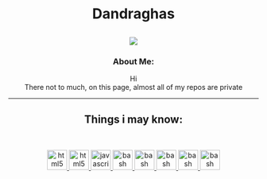 <h1 align="center" id="name">Dandraghas</h1>

<h2 align="center">
  <a href="https://git.io/typing-svg">
    <img src="https://readme-typing-svg.herokuapp.com/?lines=Cat;What+Are+You+Doing+Here;Anyway,+Welcome!;&center=true&size=30">
  </a>
</h2>

### <h3 align="center">About Me:</h3>

<p align="center">
  Hi
  <br>
  There not to much, on this page, almost all of my repos are  private
</p>

<hr>

<h2 align="center">Things i may know:</h2><br>
<p align="center">
  <a href="https://www.w3.org/html/" target="_blank" rel="noreferrer">
    <img
      src="https://cdn.jsdelivr.net/gh/devicons/devicon/icons/html5/html5-original.svg"
      alt="html5"
      width="40"
      height="40"
    />
  </a>
    <a href="https://www.w3.org/html/" target="_blank" rel="noreferrer">
    <img
      src="https://cdn.jsdelivr.net/gh/devicons/devicon/icons/css3/css3-original.svg"
      alt="html5"
      width="40"
      height="40"
    />
  </a>
  <a
    href="https://developer.mozilla.org/en-US/docs/Web/JavaScript"
    target="_blank"
    rel="noreferrer"
  >
    <img
      src="https://cdn.jsdelivr.net/gh/devicons/devicon/icons/javascript/javascript-original.svg"
      alt="javascript"
      width="40"
      height="40"
    />
  </a>
  <a href="https://nextjs.org/" target="_blank" rel="noreferrer">
    <img
      src="https://cdn.jsdelivr.net/gh/devicons/devicon/icons/nextjs/nextjs-original.svg"
      alt="bash"
      width="40"
      height="40"
    />
  </a>
  <a href="https://react.dev/" target="_blank" rel="noreferrer">
    <img
      src="https://cdn.jsdelivr.net/gh/devicons/devicon/icons/react/react-original.svg"
      alt="bash"
      width="40"
      height="40"
    />
  </a>
    <a href="https://www.lua.org/" target="_blank" rel="noreferrer">
    <img
      src="https://cdn.jsdelivr.net/gh/devicons/devicon/icons/lua/lua-original-wordmark.svg"
      alt="bash"
      width="40"
      height="40"
    />
  </a>
      <a href="https://nodejs.org/" target="_blank" rel="noreferrer">
    <img
      src="https://cdn.jsdelivr.net/gh/devicons/devicon/icons/nodejs/nodejs-original.svg"
      alt="bash"
      width="40"
      height="40"
    />
  </a>
    </a>
      <a href="https://www.electronjs.org/" target="_blank" rel="noreferrer">
    <img
      src="https://cdn.jsdelivr.net/gh/devicons/devicon/icons/electron/electron-original.svg"
      alt="bash"
      width="40"
      height="40"
    />
  </a>
</p>
